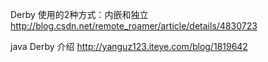 Derby 使用的2种方式：内嵌和独立
http://blog.csdn.net/remote_roamer/article/details/4830723

java Derby 介绍
http://yanguz123.iteye.com/blog/1819642